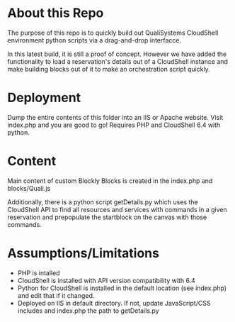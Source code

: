 # About this Repo
The purpose of this repo is to quickly build out QualiSystems CloudShell environment python scripts via a drag-and-drop interfacce. 

In this latest build, it is still a proof of concept. However we have added the functionality to load a reservation's details out of a CloudShell instance and make building blocks out of it to make an orchestration script quickly.

# Deployment
Dump the entire contents of this folder into an IIS or Apache website. Visit index.php and you are good to go! Requires PHP and CloudShell 6.4 with python.

# Content
Main content of custom Blockly Blocks is created in the index.php and blocks/Quali.js

Additionally, there is a python script getDetails.py which uses the CloudShell API to find all resources and services with commands in a given reservation and prepopulate the startblock on the canvas with those commands.

# Assumptions/Limitations
* PHP is intalled
* CloudShell is installed with API version compatibility with 6.4
* Python for CloudShell is installed in the default location (see index.php) and edit that if it changed.
* Deployed on IIS in default directory. If not, update JavaScript/CSS includes and index.php the path to getDetails.py